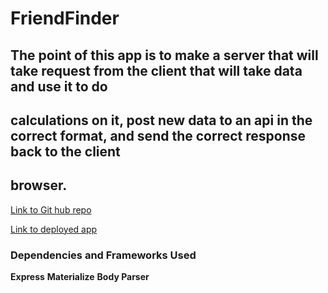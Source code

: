 # FriendFinder

## The point of this app is to make a server that will take request from the client that will take data and use it to do
## calculations on it, post new data to an api in the correct format, and send the correct response back to the client
## browser.

[Link to Git hub repo](https://github.com/Livingnight/FriendFinder)

[Link to deployed app](https://gt-friend-finder.herokuapp.com/)

### Dependencies and Frameworks Used
**Express**
**Materialize**
**Body Parser**